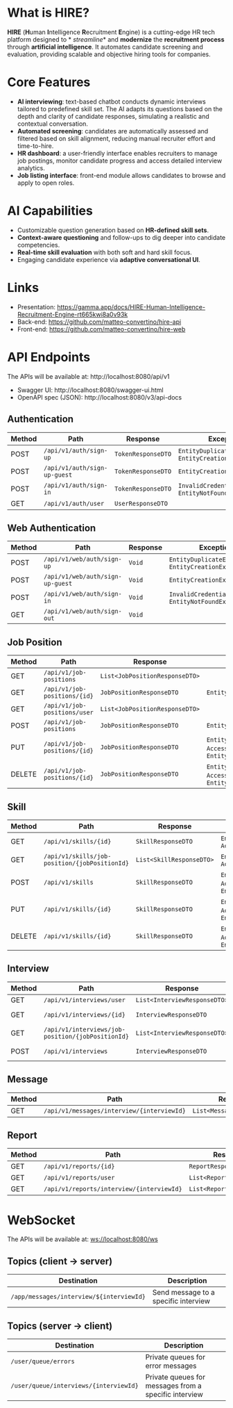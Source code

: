 # What is HIRE?

**HIRE** (**H**uman **I**ntelligence **R**ecruitment **E**ngine) is a cutting-edge HR tech platform designed to *
*streamline** and **modernize** the **recruitment process** through **artificial intelligence**. It automates candidate
screening and evaluation, providing scalable and objective hiring tools for companies.

# Core Features

- **AI interviewing**: text-based chatbot conducts dynamic interviews tailored to predefined skill set. The AI adapts
  its questions based on the depth and clarity of candidate responses, simulating a realistic and contextual
  conversation.
- **Automated screening**: candidates are automatically assessed and filtered based on skill alignment, reducing manual
  recruiter effort and time-to-hire.
- **HR dashboard**: a user-friendly interface enables recruiters to manage job postings, monitor candidate progress and
  access detailed interview analytics.
- **Job listing interface**: front-end module allows candidates to browse and apply to open roles.

# AI Capabilities

- Customizable question generation based on **HR-defined skill sets**.
- **Context-aware questioning** and follow-ups to dig deeper into candidate competencies.
- **Real-time skill evaluation** with both soft and hard skill focus.
- Engaging candidate experience via **adaptive conversational UI**.

# Links

- Presentation: https://gamma.app/docs/HIRE-Human-Intelligence-Recruitment-Engine-rt665kwi8a0v93k
- Back-end: https://github.com/matteo-convertino/hire-api
- Front-end: https://github.com/matteo-convertino/hire-web

# API Endpoints

The APIs will be available at: http://localhost:8080/api/v1

- Swagger UI: http://localhost:8080/swagger-ui.html
- OpenAPI spec (JSON): http://localhost:8080/v3/api-docs

## Authentication

| Method | Path                         | Response           | Exceptions                                                |
|--------|------------------------------|--------------------|-----------------------------------------------------------|
| POST   | `/api/v1/auth/sign-up`       | `TokenResponseDTO` | `EntityDuplicateException`, `EntityCreationException`     |
| POST   | `/api/v1/auth/sign-up-guest` | `TokenResponseDTO` | `EntityCreationException`                                 |
| POST   | `/api/v1/auth/sign-in`       | `TokenResponseDTO` | `InvalidCredentialsException`,  `EntityNotFoundException` |
| GET    | `/api/v1/auth/user`          | `UserResponseDTO`  |                                                           |

## Web Authentication

| Method | Path                             | Response | Exceptions                                               |
|--------|----------------------------------|----------|----------------------------------------------------------|
| POST   | `/api/v1/web/auth/sign-up`       | `Void`   | `EntityDuplicateException`, `EntityCreationException`    |
| POST   | `/api/v1/web/auth/sign-up-guest` | `Void`   | `EntityCreationException`                                |
| POST   | `/api/v1/web/auth/sign-in`       | `Void`   | `InvalidCredentialsException`, `EntityNotFoundException` |
| GET    | `/api/v1/web/auth/sign-out`      | `Void`   |                                                          |

## Job Position

| Method | Path                         | Response                       | Exceptions                                                                    |
|--------|------------------------------|--------------------------------|-------------------------------------------------------------------------------|
| GET    | `/api/v1/job-positions`      | `List<JobPositionResponseDTO>` |                                                                               |
| GET    | `/api/v1/job-positions/{id}` | `JobPositionResponseDTO`       | `EntityNotFoundException`                                                     |
| GET    | `/api/v1/job-positions/user` | `List<JobPositionResponseDTO>` |                                                                               |
| POST   | `/api/v1/job-positions`      | `JobPositionResponseDTO`       | `EntityCreationException`                                                     |
| PUT    | `/api/v1/job-positions/{id}` | `JobPositionResponseDTO`       | `EntityNotFoundException`, `AccessDeniedException`, `EntityUpdateException`   |
| DELETE | `/api/v1/job-positions/{id}` | `JobPositionResponseDTO`       | `EntityNotFoundException`, `AccessDeniedException`, `EntityDeletionException` |

## Skill

| Method | Path                                          | Response                 | Exceptions                                                                    |
|--------|-----------------------------------------------|--------------------------|-------------------------------------------------------------------------------|
| GET    | `/api/v1/skills/{id}`                         | `SkillResponseDTO`       | `EntityNotFoundException`, `AccessDeniedException`                            |
| GET    | `/api/v1/skills/job-position/{jobPositionId}` | `List<SkillResponseDTO>` | `EntityNotFoundException`, `AccessDeniedException`                            |
| POST   | `/api/v1/skills`                              | `SkillResponseDTO`       | `EntityNotFoundException`, `AccessDeniedException`, `EntityCreationException` |
| PUT    | `/api/v1/skills/{id}`                         | `SkillResponseDTO`       | `EntityNotFoundException`, `AccessDeniedException`, `EntityUpdateException`   |
| DELETE | `/api/v1/skills/{id}`                         | `SkillResponseDTO`       | `EntityNotFoundException`, `AccessDeniedException`, `EntityDeletionException` |

## Interview

| Method | Path                                              | Response                     | Exceptions                                           |
|--------|---------------------------------------------------|------------------------------|------------------------------------------------------|
| GET    | `/api/v1/interviews/user`                         | `List<InterviewResponseDTO>` |                                                      |
| GET    | `/api/v1/interviews/{id}`                         | `InterviewResponseDTO`       | `EntityNotFoundException`, `AccessDeniedException`   |
| GET    | `/api/v1/interviews/job-position/{jobPositionId}` | `List<InterviewResponseDTO>` | `EntityNotFoundException`, `AccessDeniedException`   |
| POST   | `/api/v1/interviews`                              | `InterviewResponseDTO`       | `EntityNotFoundException`, `EntityCreationException` |

## Message

| Method | Path                                       | Response                   | Exceptions                |
|--------|--------------------------------------------|----------------------------|---------------------------|
| GET    | `/api/v1/messages/interview/{interviewId}` | `List<MessageResponseDTO>` | `EntityNotFoundException` |

## Report

| Method | Path                                      | Response                  | Exceptions                |
|--------|-------------------------------------------|---------------------------|---------------------------|
| GET    | `/api/v1/reports/{id}`                    | `ReportResponseDTO`       | `EntityNotFoundException` |
| GET    | `/api/v1/reports/user`                    | `List<ReportResponseDTO>` |                           |
| GET    | `/api/v1/reports/interview/{interviewId}` | `List<ReportResponseDTO>` |                           |

# WebSocket

The APIs will be available at: [ws://localhost:8080/ws](#)

## Topics (client → server)

| Destination                              | Description                          |
|------------------------------------------|--------------------------------------|
| `/app/messages/interview/${interviewId}` | Send message to a specific interview |

## Topics (server → client)

| Destination                            | Description                                           |
|----------------------------------------|-------------------------------------------------------|
| `/user/queue/errors`                   | Private queues for error messages                     |
| `/user/queue/interviews/{interviewId}` | Private queues for messages from a specific interview |

